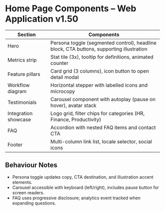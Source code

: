 # Home Page Components – Web Application v1.50

| Section | Components |
| --- | --- |
| Hero | Persona toggle (segmented control), headline block, CTA buttons, supporting illustration |
| Metrics strip | Stat tile (3x), tooltip for definitions, animated counter |
| Feature pillars | Card grid (3 columns), icon button to open detail modal |
| Workflow diagram | Horizontal stepper with labelled icons and microcopy |
| Testimonials | Carousel component with autoplay (pause on hover), avatar stack |
| Integration showcase | Logo grid, filter chips for categories (HR, Finance, Productivity) |
| FAQ | Accordion with nested FAQ items and contact CTA |
| Footer | Multi-column link list, locale selector, social icons |

## Behaviour Notes
- Persona toggle updates copy, CTA destination, and illustration accent elements.
- Carousel accessible with keyboard (left/right), includes pause button for screen readers.
- FAQ uses progressive disclosure; analytics event tracked when expanding questions.
